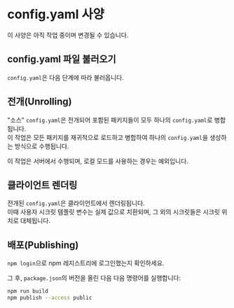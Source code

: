 # config.yaml 사양

이 사양은 아직 작업 중이며 변경될 수 있습니다.

## config.yaml 파일 불러오기

`config.yaml`은 다음 단계에 따라 불러옵니다.

## 전개(Unrolling)

"소스" `config.yaml`은 전개되어 포함된 패키지들이 모두 하나의 `config.yaml`로 병합됩니다.  
이 작업은 모든 패키지를 재귀적으로 로드하고 병합하여 하나의 `config.yaml`을 생성하는 방식으로 수행됩니다.

이 작업은 서버에서 수행되며, 로컬 모드를 사용하는 경우는 예외입니다.

## 클라이언트 렌더링

전개된 `config.yaml`은 클라이언트에서 렌더링됩니다.  
이때 사용자 시크릿 템플릿 변수는 실제 값으로 치환되며, 그 외의 시크릿들은 시크릿 위치로 대체됩니다.

## 배포(Publishing)

`npm login`으로 npm 레지스트리에 로그인했는지 확인하세요.

그 후, `package.json`의 버전을 올린 다음 다음 명령어를 실행합니다:

```bash
npm run build
npm publish --access public
```
